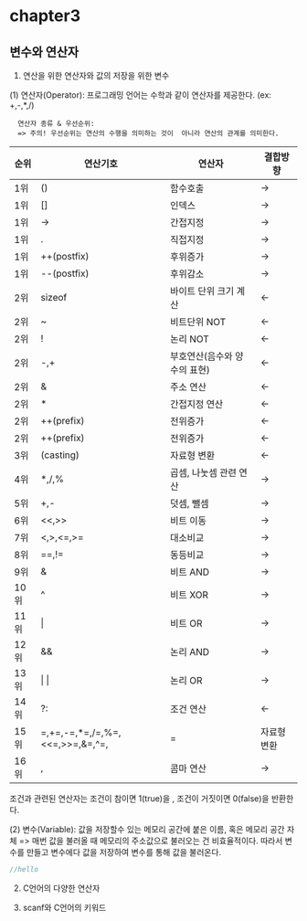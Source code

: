 # chapter3
## 변수와 연산자
1. 연산을 위한 연산자와 값의 저장을 위한 변수
   
  (1) 연산자(Operator): 프로그래밍 언어는 수학과 같이 연산자를 제공한다. (ex: +,-,*,/)
      

      연산자 종류 & 우선순위:
      => 주의! 우선순위는 연산의 수행을 의미하는 것이  아니라 연산의 관계를 의미한다.
			
| 순위 | 연산기호 | 연산자 | 결합방향 |
|------|----------|------- |----------|
| 1위  |    ()    | 함수호출|   ->    |
| 1위  |    []    | 인덱스 |    ->    |  
| 1위  |    ->    | 간접지정|    ->    | 
| 1위  |    .    | 직접지정 |    ->    | 
| 1위  |    ++(postfix)    | 후위증가 |    ->    | 
| 1위  |    --(postfix)    | 후위감소 |    ->    | 
| 2위  |    sizeof | 바이트 단위 크기 계산 |    <-    | 
| 2위  |    ~| 비트단위 NOT |    <-    | 
| 2위  |   !| 논리 NOT |    <-    | 
| 2위  |    -,+    | 부호연산(음수와 양수의 표현) |    <-    | 
| 2위  |    &   | 주소 연산 |    <-    | 
| 2위  |    *    | 간접지정 연산 |    <-    | 
| 2위  |    ++(prefix)    | 전위증가 |    <-    | 
| 2위  |    ++(prefix)    | 전위증가 |    <-    | 
| 3위  |    (casting)    | 자료형 변환 |    <-    | 
| 4위  |   *,/,% | 곱셈, 나눗셈 관련 연산  |    ->    | 
| 5위  |    +,-    | 덧셈, 뺄셈 |    ->    | 
| 6위  |   <<,>>| 비트 이동 |    ->    | 
| 7위  |    <,>,<=,>=    | 대소비교 |    ->    | 
| 8위  | ==,!=   | 동등비교 |    ->    | 
| 9위  |   & | 비트 AND |    ->    | 
| 10위  |    ^   | 비트 XOR |    ->    | 
| 11위  |    \|    | 비트 OR |    ->    | 
| 12위  |    &&   | 논리 AND |    ->    | 
| 13위  |   \| \|    | 논리 OR |    ->    | 
| 14위  |    ?:   | 조건 연산 |    <-    | 
| 15위  |    =,+=,-=,*=,/=,%=,<<=,>>=,&=,^=,|=    | 자료형 변환 |    <-    | 
| 16위  |    ,    | 콤마 연산 |    ->    | 

조건과 관련된 연산자는 
조건이 참이면 1(true)을 , 조건이 거짓이면 0(false)을 반환한다.

  (2) 변수(Variable): 값을 저장할수 있는 메모리 공간에 붙은 이름, 혹은 메모리 공간 자체
  => 매번 값을 불러올 때 메모리의 주소값으로 불러오는 건 비효율적이다. 따라서 변수를 만들고 변수에다 
  값을 저장하여 변수를 통해 값을 불러온다.

```c
//hello
```


2. C언어의 다양한 연산자

3. scanf와 C언어의 키워드 

